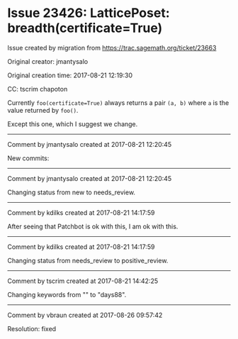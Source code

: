 # Issue 23426: LatticePoset: breadth(certificate=True)

Issue created by migration from https://trac.sagemath.org/ticket/23663

Original creator: jmantysalo

Original creation time: 2017-08-21 12:19:30

CC:  tscrim chapoton

Currently `foo(certificate=True)` always returns a pair `(a, b)` where `a` is the value returned by `foo()`.

Except this one, which I suggest we change.



---

Comment by jmantysalo created at 2017-08-21 12:20:45

New commits:


---

Comment by jmantysalo created at 2017-08-21 12:20:45

Changing status from new to needs_review.


---

Comment by kdilks created at 2017-08-21 14:17:59

After seeing that Patchbot is ok with this, I am ok with this.


---

Comment by kdilks created at 2017-08-21 14:17:59

Changing status from needs_review to positive_review.


---

Comment by tscrim created at 2017-08-21 14:42:25

Changing keywords from "" to "days88".


---

Comment by vbraun created at 2017-08-26 09:57:42

Resolution: fixed
